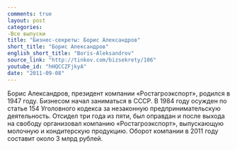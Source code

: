 ```yaml
---
comments: true
layout: post
categories:
-Все выпуски
title: "Бизнес-секреты: Борис Александров"
short_title: "Борис Александров"
english_short_title: "Boris-Aleksandrov"
source_link: "http://tinkov.com/bizsekrety/106"
youtube_id: "hHQCCZFjkyA"
date: "2011-09-08"
---
```

Борис Александров, президент компании «Ростагроэкспорт», родился в 1947 году. Бизнесом начал заниматься в СССР. В 1984 году осужден по статье 154 Уголовного кодекса за незаконную предпринимательскую деятельность. Отсидел три года из пяти, был оправдан и после выхода на свободу организовал компанию «Ростагроэкспорт», выпускающую молочную и кондитерскую продукцию. Оборот компании в 2011 году составит около 3 млрд рублей.
